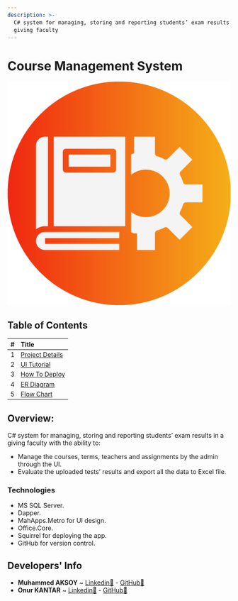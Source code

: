 ```yaml
---
description: >-
  C# system for managing, storing and reporting students’ exam results in a
  giving faculty
---
```


# Course Management System

![](.gitbook/assets/logo.png)

## Table of Contents

| \# | Title |
| :--- | :--- |
| 1 | [Project Details](project-details/) |
| 2 | [UI Tutorial](ui-tutorial/) |
| 3 | [How To Deploy](how-to-deploy.md) |
| 4 | [ER Diagram](er-diagram.md) |
| 5 | [Flow Chart](flow-chart.md) |

## Overview:

C\# system for managing, storing and reporting students’ exam results in a giving faculty with the ability to:

* Manage the courses, terms, teachers and assignments by the admin through the UI.
* Evaluate the uploaded tests’ results and export all the data to Excel file.

### Technologies

* MS SQL Server.
* Dapper.
* MahApps.Metro for UI design.
* Office.Core.
* Squirrel for deploying the app.
* GitHub for version control.

## Developers' Info

* **Muhammed AKSOY** ~ [Linkedin🔗](https://www.linkedin.com/in/mhdb96/) - [GitHub🔗](https://github.com/mhdb96)
* **Onur KANTAR** ~ [Linkedin🔗](https://www.linkedin.com/in/onur-kantar-580ab1ab/) - [GitHub🔗](https://github.com/simiyen)

